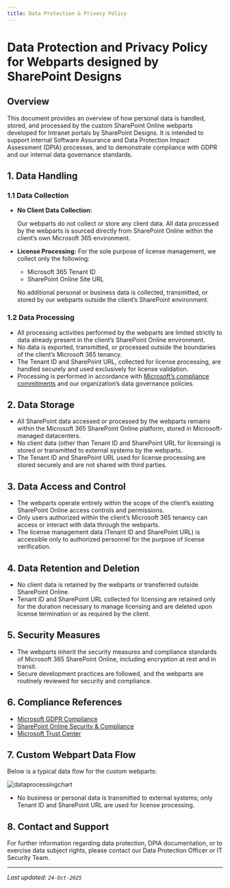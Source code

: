 ```yaml
---
title: Data Protection & Privacy Policy
---
```


# Data Protection and Privacy Policy for Webparts designed by SharePoint Designs

## Overview

This document provides an overview of how personal data is handled, stored, and processed by the custom SharePoint Online webparts developed for Intranet portals by SharePoint Designs. It is intended to support internal Software Assurance and Data Protection Impact Assessment (DPIA) processes, and to demonstrate compliance with GDPR and our internal data governance standards.

## 1. Data Handling

### 1.1 Data Collection

- **No Client Data Collection:**

  Our webparts do not collect or store any client data. All data processed by the webparts is sourced directly from SharePoint Online within the client’s own Microsoft 365 environment.

- **License Processing:**
  For the sole purpose of license management, we collect only the following:

  - Microsoft 365 Tenant ID
  - SharePoint Online Site URL

  No additional personal or business data is collected, transmitted, or stored by our webparts outside the client’s SharePoint environment.

### 1.2 Data Processing

- All processing activities performed by the webparts are limited strictly to data already present in the client’s SharePoint Online environment.
- No data is exported, transmitted, or processed outside the boundaries of the client’s Microsoft 365 tenancy.
- The Tenant ID and SharePoint URL, collected for license processing, are handled securely and used exclusively for license validation.
- Processing is performed in accordance with [Microsoft’s compliance commitments](https://docs.microsoft.com/en-us/compliance/regulatory/gdpr) and our organization’s data governance policies.

## 2. Data Storage

- All SharePoint data accessed or processed by the webparts remains within the Microsoft 365 SharePoint Online platform, stored in Microsoft-managed datacenters.
- No client data (other than Tenant ID and SharePoint URL for licensing) is stored or transmitted to external systems by the webparts.
- The Tenant ID and SharePoint URL used for license processing are stored securely and are not shared with third parties.

## 3. Data Access and Control

- The webparts operate entirely within the scope of the client’s existing SharePoint Online access controls and permissions.
- Only users authorized within the client’s Microsoft 365 tenancy can access or interact with data through the webparts.
- The license management data (Tenant ID and SharePoint URL) is accessible only to authorized personnel for the purpose of license verification.

## 4. Data Retention and Deletion

- No client data is retained by the webparts or transferred outside SharePoint Online.
- Tenant ID and SharePoint URL collected for licensing are retained only for the duration necessary to manage licensing and are deleted upon license termination or as required by the client.

## 5. Security Measures

- The webparts inherit the security measures and compliance standards of Microsoft 365 SharePoint Online, including encryption at rest and in transit.
- Secure development practices are followed, and the webparts are routinely reviewed for security and compliance.

## 6. Compliance References

- [Microsoft GDPR Compliance](https://docs.microsoft.com/en-us/compliance/regulatory/gdpr)
- [SharePoint Online Security & Compliance](https://docs.microsoft.com/en-us/sharepoint/security-for-sharepoint-online)
- [Microsoft Trust Center](https://www.microsoft.com/en-us/trust-center/product-overview?product=SharePoint)

## 7. Custom Webpart Data Flow

Below is a typical data flow for the custom webparts:

![dataprocessingchart](/img/uploads/dataprocessingchart.png)

- No business or personal data is transmitted to external systems; only Tenant ID and SharePoint URL are used for license processing.

## 8. Contact and Support

For further information regarding data protection, DPIA documentation, or to exercise data subject rights, please contact our Data Protection Officer or IT Security Team.

---

_Last updated: `24-Oct-2025`_
